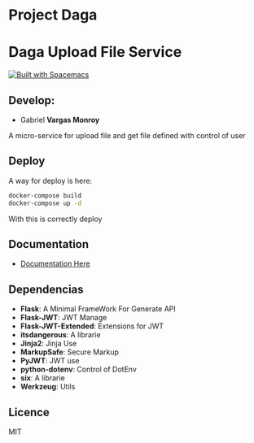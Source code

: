 # Project Daga
# Daga Upload File Service

[![Built with Spacemacs](https://cdn.rawgit.com/syl20bnr/spacemacs/442d025779da2f62fc86c2082703697714db6514/assets/spacemacs-badge.svg)](http://spacemacs.org)

## Develop:
- Gabriel **Vargas Monroy**

A micro-service for upload file and get file defined with control of user

## Deploy
A way for deploy is here:
```sh
docker-compose build
docker-compose up -d
```
With this is correctly deploy

## Documentation
- [Documentation Here](https://documenter.getpostman.com/view/10279211/SztD6npG "Documentation")

## Dependencias
- **Flask**: A Minimal FrameWork For Generate API
- **Flask-JWT**: JWT Manage
- **Flask-JWT-Extended**: Extensions for JWT
- **itsdangerous**: A librarie
- **Jinja2**: Jinja Use
- **MarkupSafe**: Secure Markup
- **PyJWT**: JWT use
- **python-dotenv**: Control of DotEnv
- **six**: A librarie
- **Werkzeug**: Utils

## Licence
MIT

